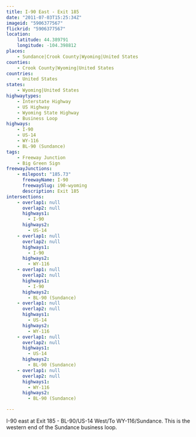 ```yaml
---
title: I-90 East - Exit 185
date: "2011-07-03T15:25:34Z"
imageid: "5906377567"
flickrid: "5906377567"
location:
    latitude: 44.389791
    longitude: -104.398812
places:
    - Sundance|Crook County|Wyoming|United States
counties:
    - Crook County|Wyoming|United States
countries:
    - United States
states:
    - Wyoming|United States
highwaytypes:
    - Interstate Highway
    - US Highway
    - Wyoming State Highway
    - Business Loop
highways:
    - I-90
    - US-14
    - WY-116
    - BL-90 (Sundance)
tags:
    - Freeway Junction
    - Big Green Sign
freewayJunctions:
    - milepost: "185.73"
      freewayName: I-90
      freewaySlug: i90-wyoming
      description: Exit 185
intersections:
    - overlap1: null
      overlap2: null
      highways1:
        - I-90
      highways2:
        - US-14
    - overlap1: null
      overlap2: null
      highways1:
        - I-90
      highways2:
        - WY-116
    - overlap1: null
      overlap2: null
      highways1:
        - I-90
      highways2:
        - BL-90 (Sundance)
    - overlap1: null
      overlap2: null
      highways1:
        - US-14
      highways2:
        - WY-116
    - overlap1: null
      overlap2: null
      highways1:
        - US-14
      highways2:
        - BL-90 (Sundance)
    - overlap1: null
      overlap2: null
      highways1:
        - WY-116
      highways2:
        - BL-90 (Sundance)

---
```

I-90 east at Exit 185 - BL-90/US-14 West/To WY-116/Sundance.  This is the western end of the Sundance business loop.